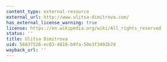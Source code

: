 ```yaml
---
content_type: external-resource
external_url: http://www.ulitsa-dimitrova.com/
has_external_license_warning: true
license: https://en.wikipedia.org/wiki/All_rights_reserved
status: ''
title: Ulitsa Dimitrova
uid: 56837526-ec03-4818-b9fa-50e3f3492b7d
wayback_url: ''
---
```

